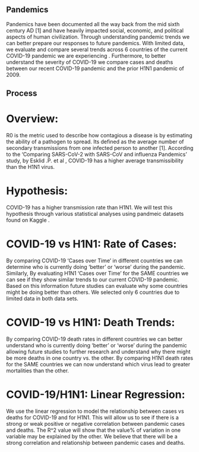 ## Pandemics 
Pandemics have been documented all the way back from the mid sixth century AD [1] and have heavily impacted social, economic, and political aspects of human civilization. Through understanding pandemic trends we can better prepare our responses to future pandemics.
With limited data, we evaluate and compare several trends across 6 countries of the current COVID-19 pandemic we are experiencing . Furthermore, to better understand the severity of COVID-19 we compare cases and deaths between our recent COVID-19 pandemic and the prior H1N1 pandemic of 2009. 

## Process 

# Overview:
R0 is the metric used to describe how contagious a disease is by estimating the ability of a pathogen to spread. Its defined as the average number of secondary transmissions from one infected person to another [1]. According to the  ‘Comparing SARS-CoV-2 with SARS-CoV and influenza Pandemics’ study, by Esklid .P. et al , COVID-19 has a higher average transmissibility than the H1N1 virus.

# Hypothesis:
COVID-19 has a higher transmission rate than H1N1. We will test this hypothesis through various statistical analyses using pandmeic datasets found on Kaggle .

# COVID-19 vs H1N1: Rate of Cases:
By comparing COVID-19 ‘Cases over Time’ in different countries we can determine who is currently doing ‘better’ or ‘worse’ during the pandemic. 
Similarly, By evaluating H1N1 ‘Cases over Time’ for the SAME countries we can see if they show similar trends to our current COVID-19 pandemic. 
Based on this information future studies can evaluate why some countries might be doing better than others.
We selected only  6 countries due to limited data in both data sets. 

# COVID-19 vs H1N1: Death Trends:
By comparing COVID-19 death rates  in different countries we can better understand who is currently doing ‘better’ or ‘worse’ during the pandemic allowing future studies to further research and  understand why there might be more deaths in one country vs. the other. 
By comparing H1N1 death rates for the SAME countries we can now understand which virus lead to greater mortalities than the other. 

# COVID-19/H1N1: Linear Regression:
We use the linear regression to model the relationship between cases vs deaths for COVID-19 and for H1N1. 
This will allow us to see if there is a strong or weak positive or negative correlation between pandemic cases and deaths.
The R^2 value will show that the value% of variation in one variable may be explained by the other. 
We  believe that there will be a strong correlation and relationship between pandemic cases and deaths. 



